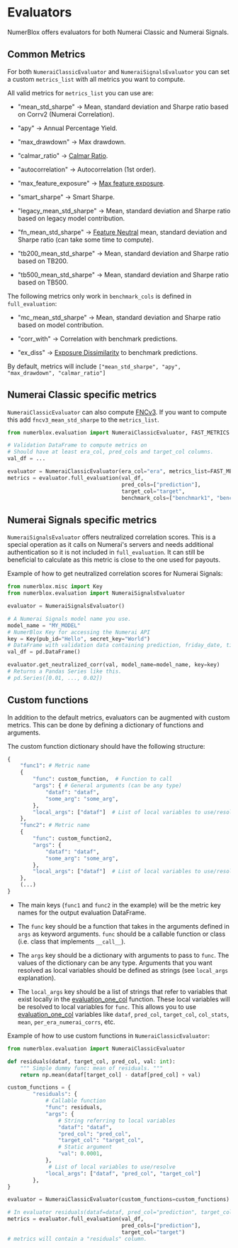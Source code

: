 # Evaluators

NumerBlox offers evaluators for both Numerai Classic and Numerai Signals.

## Common Metrics

For both `NumeraiClassicEvaluator` and `NumeraiSignalsEvaluator` you can set a custom `metrics_list` with all metrics you want to compute.

All valid metrics for `metrics_list` you can use are:

- "mean_std_sharpe" -> Mean, standard deviation and Sharpe ratio based on Corrv2 (Numerai Correlation).

- "apy" -> Annual Percentage Yield.

- "max_drawdown" -> Max drawdown.

- "calmar_ratio" -> [Calmar Ratio](https://www.investopedia.com/terms/c/calmarratio.asp).

- "autocorrelation" -> Autocorrelation (1st order).

- "max_feature_exposure" -> [Max feature exposure](https://forum.numer.ai/t/model-diagnostics-feature-exposure/899).

- "smart_sharpe" -> Smart Sharpe.

- "legacy_mean_std_sharpe" -> Mean, standard deviation and Sharpe ratio based on legacy model contribution.

- "fn_mean_std_sharpe" -> [Feature Neutral](https://docs.numer.ai/tournament/feature-neutral-correlation) mean, standard deviation and Sharpe ratio (can take some time to compute).

- "tb200_mean_std_sharpe" -> Mean, standard deviation and Sharpe ratio based on TB200.

- "tb500_mean_std_sharpe" -> Mean, standard deviation and Sharpe ratio based on TB500.

The following metrics only work in `benchmark_cols` is defined in `full_evaluation`:
- "mc_mean_std_sharpe" -> Mean, standard deviation and Sharpe ratio based on model contribution.

- "corr_with" -> Correlation with benchmark predictions.

- "ex_diss" -> [Exposure Dissimilarity](https://forum.numer.ai/t/true-contribution-details/5128/4) to benchmark predictions.

By default, metrics will include `["mean_std_sharpe", "apy", "max_drawdown", "calmar_ratio"]`

## Numerai Classic specific metrics

`NumeraiClassicEvaluator` can also compute [FNCv3](https://docs.numer.ai/numerai-tournament/scoring/feature-neutral-correlation#fnc-on-the-website). If you want to compute this add `fncv3_mean_std_sharpe` to the `metrics_list`.

```py
from numerblox.evaluation import NumeraiClassicEvaluator, FAST_METRICS

# Validation DataFrame to compute metrics on
# Should have at least era_col, pred_cols and target_col columns.
val_df = ...

evaluator = NumeraiClassicEvaluator(era_col="era", metrics_list=FAST_METRICS)
metrics = evaluator.full_evaluation(val_df, 
                                    pred_cols=["prediction"], 
                                    target_col="target",
                                    benchmark_cols=["benchmark1", "benchmark2"])
```

## Numerai Signals specific metrics

`NumeraiSignalsEvaluator` offers neutralized correlation scores. This is a special operation as it calls on Numerai's servers and needs additional authentication so it is not included in `full_evaluation`. It can still be beneficial to calculate as this metric is close to the one used for payouts.

Example of how to get neutralized correlation scores for Numerai Signals:
```py
from numerblox.misc import Key
from numerblox.evaluation import NumeraiSignalsEvaluator

evaluator = NumeraiSignalsEvaluator()

# A Numerai Signals model name you use.
model_name = "MY_MODEL"
# NumerBlox Key for accessing the Numerai API
key = Key(pub_id="Hello", secret_key="World")
# DataFrame with validation data containing prediction, friday_date, ticker and data_type columns
val_df = pd.DataFrame()

evaluator.get_neutralized_corr(val, model_name=model_name, key=key)
# Returns a Pandas Series like this.
# pd.Series([0.01, ..., 0.02])
```

## Custom functions

In addition to the default metrics, evaluators can be augmented with custom metrics. This can be done by defining a dictionary of functions and arguments.

The custom function dictionary should have the following structure:
```py
{
    "func1": # Metric name
    {
        "func": custom_function,  # Function to call
        "args": { # General arguments (can be any type)
            "dataf": "dataf",
            "some_arg": "some_arg",
        },
        "local_args": ["dataf"]  # List of local variables to use/resolve
    },
    "func2": # Metric name
    {
        "func": custom_function2,
        "args": { 
            "dataf": "dataf",
            "some_arg": "some_arg",
        },
        "local_args": ["dataf"]  # List of local variables to use/resolve
    },
    (...)
}
```

- The main keys (`func1` and `func2` in the example) will be the metric key names for the output evaluation DataFrame.

- The `func` key should be a function that takes in the arguments defined in `args` as keyword arguments. `func` should be a callable function or class (i.e. class that implements `__call__`).

- The `args` key should be a dictionary with arguments to pass to `func`. The values of the dictionary can be any type. Arguments that you want resolved as local variables should be defined as strings (see `local_args` explanation).

- The `local_args` key should be a list of strings that refer to variables that exist locally in the [evaluation_one_col](https://crowdcent.github.io/numerblox/api/#numerblox.evaluation.BaseEvaluator.evaluation_one_col) function. These local variables will be resolved to local variables for `func`. This allows you to use [evaluation_one_col](https://crowdcent.github.io/numerblox/api/#numerblox.evaluation.BaseEvaluator.evaluation_one_col) variables like `dataf`, `pred_col`, `target_col`, `col_stats`, `mean`, `per_era_numerai_corrs`, etc.


Example of how to use custom functions in `NumeraiClassicEvaluator`:
```py
from numerblox.evaluation import NumeraiClassicEvaluator

def residuals(dataf, target_col, pred_col, val: int):
    """ Simple dummy func: mean of residuals. """
    return np.mean(dataf[target_col] - dataf[pred_col] + val)

custom_functions = {
        "residuals": {
            # Callable function
            "func": residuals,
            "args": {
                # String referring to local variables
                "dataf": "dataf", 
                "pred_col": "pred_col",
                "target_col": "target_col",
                # Static argument
                "val": 0.0001,
            },
             # List of local variables to use/resolve
            "local_args": ["dataf", "pred_col", "target_col"] 
        },
}

evaluator = NumeraiClassicEvaluator(custom_functions=custom_functions)

# In evaluator residuals(dataf=dataf, pred_col="prediction", target_col="target", val="0.0001) is called.
metrics = evaluator.full_evaluation(val_df, 
                                    pred_cols=["prediction"], 
                                    target_col="target")
# metrics will contain a "residuals" column.
```